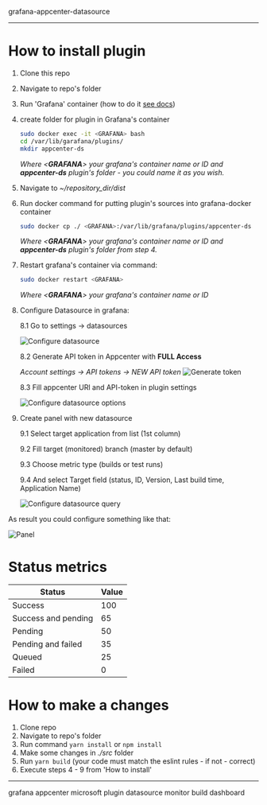 grafana-appcenter-datasource

---

# How to install plugin

1. Clone this repo
2. Navigate to repo's folder
3. Run 'Grafana' container (how to do it [see docs](https://grafana.com/docs/grafana/latest/installation/docker/ 'Grafana Docker installation'))
4. create folder for plugin in Grafana's container

   ```bash
   sudo docker exec -it <GRAFANA> bash
   cd /var/lib/garafana/plugins/
   mkdir appcenter-ds
   ```

   _Where <**GRAFANA**> your grafana's container name or ID and **appcenter-ds** plugin's folder - you could name it as you wish._

5. Navigate to _~/repository_dir/dist_
6. Run docker command for putting plugin's sources into grafana-docker container

   ```bash
   sudo docker cp ./ <GRAFANA>:/var/lib/grafana/plugins/appcenter-ds
   ```

   _Where <**GRAFANA**> your grafana's container name or ID and **appcenter-ds** plugin's folder from step 4._

7. Restart grafana's container via command:

   ```bash
   sudo docker restart <GRAFANA>
   ```

   _Where <**GRAFANA**> your grafana's container name or ID_

8. Configure Datasource in grafana:

   8.1 Go to settings -> datasources

   ![Configure datasource](https://raw.githubusercontent.com/mav10/grafana-appcenter-datasource/master/src/img/conf-ds.png)

   8.2 Generate API token in Appcenter with **FULL Access**

   _Account settings -> API tokens -> NEW API token_
   ![Generate token](https://raw.githubusercontent.com/mav10/grafana-appcenter-datasource/master/src/img/token.png)

   8.3 Fill appcenter URl and API-token in plugin settings

   ![Configure datasource options](https://raw.githubusercontent.com/mav10/grafana-appcenter-datasource/master/src/img/datasource.png)

9. Create panel with new datasource

   9.1 Select target application from list (1st column)

   9.2 Fill target (monitored) branch (master by default)

   9.3 Choose metric type (builds or test runs)

   9.4 And select Target field (status, ID, Version, Last build time, Application Name)

   ![Configure datasource query](https://raw.githubusercontent.com/mav10/grafana-appcenter-datasource/master/src/img/query-config.png)

As result you could configure something like that:

![Panel](https://raw.githubusercontent.com/mav10/grafana-appcenter-datasource/master/src/img/panel.png)

# Status metrics

| Status              | Value |
| ------------------- | ----- |
| Success             | 100   |
| Success and pending | 65    |
| Pending             | 50    |
| Pending and failed  | 35    |
| Queued              | 25    |
| Failed              | 0     |

# How to make a changes

1. Clone repo
2. Navigate to repo's folder
3. Run command `yarn install` or `npm install`
4. Make some changes in _./src_ folder
5. Run `yarn build` (your code must match the eslint rules - if not - correct)
6. Execute steps 4 - 9 from 'How to install'

---

grafana appcenter microsoft plugin datasource monitor build dashboard
